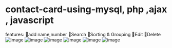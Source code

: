 # contact-card-using-mysql, php ,ajax , javascript
features:
🌟add name,number
🌟Search 
🌟Sorting & Grouping
🌟Edit 
🌟Delete
![image](https://github.com/YasiYaseen/contact-card-using-mysql/assets/99872535/53bba321-2abf-49dd-848c-009fdfe4f2ac)
![image](https://github.com/YasiYaseen/contact-card-using-mysql/assets/99872535/a5e80c14-3150-4b99-8764-0b6d3e884441)
![image](https://github.com/YasiYaseen/contact-card-using-mysql/assets/99872535/8aa465a5-06bb-44de-883a-a25927a8e742)
![image](https://github.com/YasiYaseen/contact-card-using-mysql/assets/99872535/0284388c-8e00-4f1a-a9ca-451a6f2c4664)
![image](https://github.com/YasiYaseen/contact-card-using-mysql/assets/99872535/45c9f383-c3ea-43c9-aa7e-786ec6bf917f)
![image](https://github.com/YasiYaseen/contact-card-using-mysql/assets/99872535/cffe3c93-818e-469b-8559-bd9bc5274afd)
